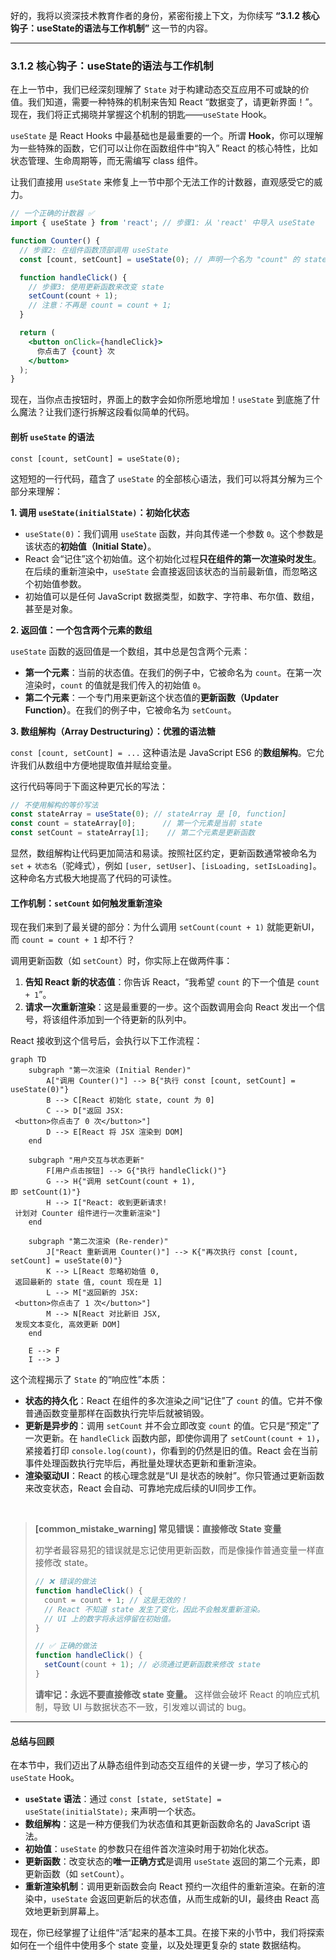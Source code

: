 好的，我将以资深技术教育作者的身份，紧密衔接上下文，为你续写 **“3.1.2 核心钩子：useState的语法与工作机制”** 这一节的内容。

---

### 3.1.2 核心钩子：useState的语法与工作机制

在上一节中，我们已经深刻理解了 `State` 对于构建动态交互应用不可或缺的价值。我们知道，需要一种特殊的机制来告知 React “数据变了，请更新界面！”。现在，我们将正式揭晓并掌握这个机制的钥匙——`useState` Hook。

`useState` 是 React Hooks 中最基础也是最重要的一个。所谓 **Hook**，你可以理解为一些特殊的函数，它们可以让你在函数组件中“钩入” React 的核心特性，比如状态管理、生命周期等，而无需编写 class 组件。

让我们直接用 `useState` 来修复上一节中那个无法工作的计数器，直观感受它的威力。

```jsx
// 一个正确的计数器 ✅
import { useState } from 'react'; // 步骤1: 从 'react' 中导入 useState

function Counter() {
  // 步骤2: 在组件函数顶部调用 useState
  const [count, setCount] = useState(0); // 声明一个名为 "count" 的 state 变量

  function handleClick() {
    // 步骤3: 使用更新函数来改变 state
    setCount(count + 1); 
    // 注意：不再是 count = count + 1;
  }

  return (
    <button onClick={handleClick}>
      你点击了 {count} 次
    </button>
  );
}
```

现在，当你点击按钮时，界面上的数字会如你所愿地增加！`useState` 到底施了什么魔法？让我们逐行拆解这段看似简单的代码。

#### 剖析 `useState` 的语法

`const [count, setCount] = useState(0);`

这短短的一行代码，蕴含了 `useState` 的全部核心语法，我们可以将其分解为三个部分来理解：

**1. 调用 `useState(initialState)`：初始化状态**

*   `useState(0)`：我们调用 `useState` 函数，并向其传递一个参数 `0`。这个参数是该状态的**初始值（Initial State）**。
*   React 会“记住”这个初始值。这个初始化过程**只在组件的第一次渲染时发生**。在后续的重新渲染中，`useState` 会直接返回该状态的当前最新值，而忽略这个初始值参数。
*   初始值可以是任何 JavaScript 数据类型，如数字、字符串、布尔值、数组，甚至是对象。

**2. 返回值：一个包含两个元素的数组**

`useState` 函数的返回值是一个数组，其中总是包含两个元素：

*   **第一个元素**：当前的状态值。在我们的例子中，它被命名为 `count`。在第一次渲染时，`count` 的值就是我们传入的初始值 `0`。
*   **第二个元素**：一个专门用来更新这个状态值的**更新函数（Updater Function）**。在我们的例子中，它被命名为 `setCount`。

**3. 数组解构（Array Destructuring）：优雅的语法糖**

`const [count, setCount] = ...` 这种语法是 JavaScript ES6 的**数组解构**。它允许我们从数组中方便地提取值并赋给变量。

这行代码等同于下面这种更冗长的写法：

```jsx
// 不使用解构的等价写法
const stateArray = useState(0); // stateArray 是 [0, function]
const count = stateArray[0];      // 第一个元素是当前 state
const setCount = stateArray[1];    // 第二个元素是更新函数
```

显然，数组解构让代码更加简洁和易读。按照社区约定，更新函数通常被命名为 `set` + `状态名`（驼峰式），例如 `[user, setUser]`、`[isLoading, setIsLoading]`。这种命名方式极大地提高了代码的可读性。

#### 工作机制：`setCount` 如何触发重新渲染

现在我们来到了最关键的部分：为什么调用 `setCount(count + 1)` 就能更新UI，而 `count = count + 1` 却不行？

调用更新函数（如 `setCount`）时，你实际上在做两件事：

1.  **告知 React 新的状态值**：你告诉 React，“我希望 `count` 的下一个值是 `count + 1`”。
2.  **请求一次重新渲染**：这是最重要的一步。这个函数调用会向 React 发出一个信号，将该组件添加到一个待更新的队列中。

React 接收到这个信号后，会执行以下工作流程：

```mermaid
graph TD
    subgraph "第一次渲染 (Initial Render)"
        A["调用 Counter()"] --> B{"执行 const [count, setCount] = useState(0)"}
        B --> C[React 初始化 state, count 为 0]
        C --> D["返回 JSX: 
 <button>你点击了 0 次</button>"]
        D --> E[React 将 JSX 渲染到 DOM]
    end

    subgraph "用户交互与状态更新"
        F[用户点击按钮] --> G{"执行 handleClick()"}
        G --> H{"调用 setCount(count + 1), 
即 setCount(1)"}
        H --> I["React: 收到更新请求! 
 计划对 Counter 组件进行一次重新渲染"]
    end

    subgraph "第二次渲染 (Re-render)"
        J["React 重新调用 Counter()"] --> K{"再次执行 const [count, setCount] = useState(0)"}
        K --> L[React 忽略初始值 0, 
 返回最新的 state 值, count 现在是 1]
        L --> M["返回新的 JSX: 
 <button>你点击了 1 次</button>"]
        M --> N[React 对比新旧 JSX, 
 发现文本变化, 高效更新 DOM]
    end

    E --> F
    I --> J
```

这个流程揭示了 `State` 的“响应性”本质：

*   **状态的持久化**：React 在组件的多次渲染之间“记住”了 `count` 的值。它并不像普通函数变量那样在函数执行完毕后就被销毁。
*   **更新是异步的**：调用 `setCount` 并不会立即改变 `count` 的值。它只是“预定”了一次更新。在 `handleClick` 函数内部，即使你调用了 `setCount(count + 1)`，紧接着打印 `console.log(count)`，你看到的仍然是旧的值。React 会在当前事件处理函数执行完毕后，再批量处理状态更新和重新渲染。
*   **渲染驱动UI**：React 的核心理念就是“UI 是状态的映射”。你只管通过更新函数来改变状态，React 会自动、可靠地完成后续的UI同步工作。

<br/>

> **[common_mistake_warning] 常见错误：直接修改 State 变量**
> 
> 初学者最容易犯的错误就是忘记使用更新函数，而是像操作普通变量一样直接修改 state。
> 
> ```jsx
> // ❌ 错误的做法
> function handleClick() {
>   count = count + 1; // 这是无效的！
>   // React 不知道 state 发生了变化，因此不会触发重新渲染。
>   // UI 上的数字将永远停留在初始值。
> }
> 
> // ✅ 正确的做法
> function handleClick() {
>   setCount(count + 1); // 必须通过更新函数来修改 state
> }
> ```
> 
> **请牢记：永远不要直接修改 state 变量。** 这样做会破坏 React 的响应式机制，导致 UI 与数据状态不一致，引发难以调试的 bug。

---

#### 总结与回顾

在本节中，我们迈出了从静态组件到动态交互组件的关键一步，学习了核心的 `useState` Hook。

- **`useState` 语法**：通过 `const [state, setState] = useState(initialState);` 来声明一个状态。
- **数组解构**：这是一种方便我们为状态值和其更新函数命名的 JavaScript 语法。
- **初始值**：`useState` 的参数只在组件首次渲染时用于初始化状态。
- **更新函数**：改变状态的**唯一正确方式**是调用 `useState` 返回的第二个元素，即更新函数（如 `setCount`）。
- **重新渲染机制**：调用更新函数会向 React 预约一次组件的重新渲染。在新的渲染中，`useState` 会返回更新后的状态值，从而生成新的UI，最终由 React 高效地更新到屏幕上。

现在，你已经掌握了让组件“活”起来的基本工具。在接下来的小节中，我们将探索如何在一个组件中使用多个 state 变量，以及处理更复杂的 state 数据结构。